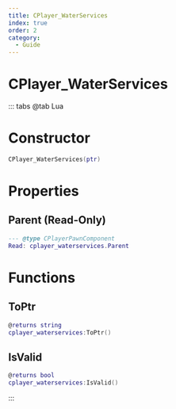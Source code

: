 ```yaml
---
title: CPlayer_WaterServices
index: true
order: 2
category:
  - Guide
---
```


# CPlayer_WaterServices

::: tabs
@tab Lua
# Constructor
```lua
CPlayer_WaterServices(ptr)
```
# Properties
## Parent (Read-Only)
```lua
--- @type CPlayerPawnComponent
Read: cplayer_waterservices.Parent
```
# Functions
## ToPtr
```lua
@returns string
cplayer_waterservices:ToPtr()
```
## IsValid
```lua
@returns bool
cplayer_waterservices:IsValid()
```

:::